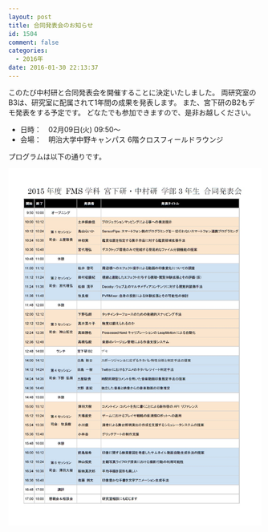 ```yaml
---
layout: post
title: 合同発表会のお知らせ
id: 1504
comment: false
categories:
  - 2016年
date: 2016-01-30 22:13:37
---
```


このたび中村研と合同発表会を開催することに決定いたしました。
両研究室のB3は、研究室に配属されて1年間の成果を発表します。
また、宮下研のB2もデモ発表をする予定です。
どなたでも参加できますので、是非お越しください。

- 日時：　02月09日(火) 09:50～
- 会場：　明治大学中野キャンパス 6階クロスフィールドラウンジ

プログラムは以下の通りです。

[![2015年度_FMS学科 宮下研・中村研 学部3年生 合同発表会](/wp-content/uploads/2016/01/2015年度_FMS学科-宮下研・中村研-学部3年生-合同発表会.jpg)](/wp-content/uploads/2016/01/2015年度_FMS学科-宮下研・中村研-学部3年生-合同発表会.jpg)
